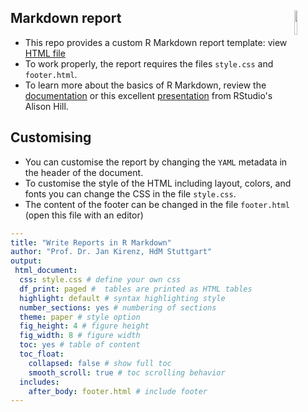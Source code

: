 ## Markdown report <img src="https://bookdown.org/yihui/rmarkdown/images/hex-rmarkdown.png" align="right" width="10%" height="10%" />

- This repo provides a custom R Markdown report template: view [HTML file](https://htmlpreview.github.io/?https://github.com/kirenz/markdown-report/blob/master/markdown-report.html) 
- To work properly, the report requires the files `style.css` and `footer.html`. 
- To learn more about the basics of R Markdown, review the [documentation](https://rmarkdown.rstudio.com) or this excellent [presentation](https://drive.google.com/file/d/1mD6qQlUft2g5oc3SGVuOUGHpE3FtStkr/view) from RStudio's Alison Hill.


## Customising

- You can customise the report by changing the `YAML` metadata in the header of the document. 
- To customise the style of the HTML including layout, colors, and fonts you can change the CSS in the file `style.css`. 
- The content of the footer can be changed in the file `footer.html` (open this file with an editor) 


``` yaml
---
title: "Write Reports in R Markdown"
author: "Prof. Dr. Jan Kirenz, HdM Stuttgart"
output:
 html_document: 
  css: style.css # define your own css
  df_print: paged #  tables are printed as HTML tables 
  highlight: default # syntax highlighting style 
  number_sections: yes # numbering of sections
  theme: paper # style option
  fig_height: 4 # figure height
  fig_width: 8 # figure width
  toc: yes # table of content
  toc_float: 
    collapsed: false # show full toc
    smooth_scroll: true # toc scrolling behavior
  includes:
    after_body: footer.html # include footer
---
```

